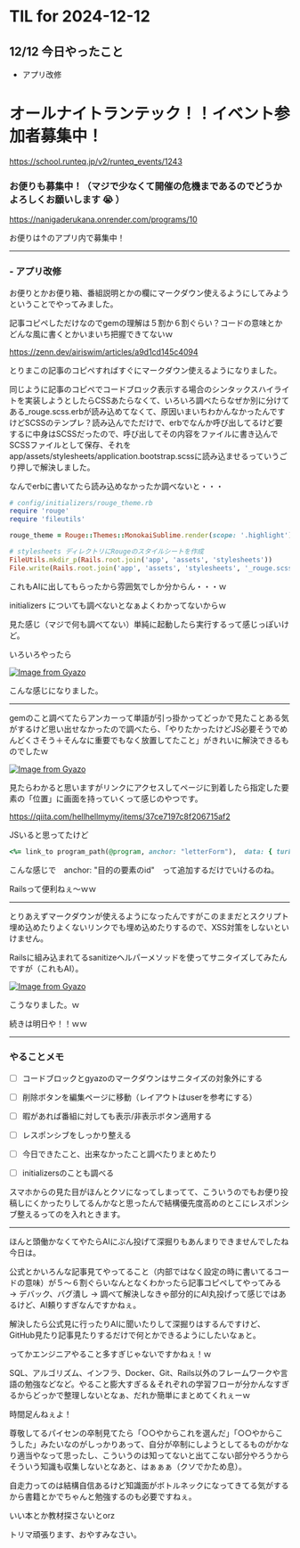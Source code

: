 # TIL for 2024-12-12

## 12/12 今日やったこと

- アプリ改修


# オールナイトランテック！！イベント参加者募集中！

https://school.runteq.jp/v2/runteq_events/1243


### お便りも募集中！（マジで少なくて開催の危機まであるのでどうかよろしくお願いします :sob: ）

https://nanigaderukana.onrender.com/programs/10

お便りは↑のアプリ内で募集中！


---

### - アプリ改修

お便りとかお便り箱、番組説明とかの欄にマークダウン使えるようにしてみようということでやってみました。

記事コピペしただけなのでgemの理解は５割か６割ぐらい？コードの意味とかどんな風に書くとかいまいち把握できてないｗ

https://zenn.dev/airiswim/articles/a9d1cd145c4094

とりまこの記事のコピペすればすぐにマークダウン使えるようになりました。

同じように記事のコピペでコードブロック表示する場合のシンタックスハイライトを実装しようとしたらCSSあたらなくて、いろいろ調べたらなぜか別に分けてある_rouge.scss.erbが読み込めてなくて、原因いまいちわかんなかったんですけどSCSSのテンプレ？読み込んでただけで、erbでなんか呼び出してるけど要するに中身はSCSSだったので、呼び出してその内容をファイルに書き込んでSCSSファイルとして保存、それをapp/assets/stylesheets/application.bootstrap.scssに読み込ませるっていうごり押しで解決しました。

なんでerbに書いてたら読み込めなかったか調べないと・・・

```ruby
# config/initializers/rouge_theme.rb
require 'rouge'
require 'fileutils'

rouge_theme = Rouge::Themes::MonokaiSublime.render(scope: '.highlight')

# stylesheets ディレクトリにRougeのスタイルシートを作成
FileUtils.mkdir_p(Rails.root.join('app', 'assets', 'stylesheets'))
File.write(Rails.root.join('app', 'assets', 'stylesheets', '_rouge.scss'), rouge_theme)
```

これもAIに出してもらったから雰囲気でしか分からん・・・ｗ

initializers についても調べないとなぁよくわかってないからｗ

見た感じ（マジで何も調べてない）単純に起動したら実行するって感じっぽいけど。

いろいろやったら

[![Image from Gyazo](https://i.gyazo.com/9c83c2e827f3347730b85b6c4d5f687c.png)](https://gyazo.com/9c83c2e827f3347730b85b6c4d5f687c)

こんな感じになりました。


---

gemのこと調べてたらアンカーって単語が引っ掛かってどっかで見たことある気がするけど思い出せなかったので調べたら、「やりたかったけどJS必要そうでめんどくさそう＋そんなに重要でもなく放置してたこと」がきれいに解決できるものでしたｗ

[![Image from Gyazo](https://i.gyazo.com/5d7e568cb58b25398988d76dc69783a8.gif)](https://gyazo.com/5d7e568cb58b25398988d76dc69783a8)

見たらわかると思いますがリンクにアクセスしてページに到着したら指定した要素の「位置」に画面を持っていくって感じのやつです。

https://qiita.com/hellhellmymy/items/37ce7197c8f206715af2

JSいると思ってたけど

```ruby
<%= link_to program_path(@program, anchor: "letterForm"),  data: { turbo: false } %>
```

こんな感じで　anchor: "目的の要素のid"　って追加するだけでいけるのね。

Railsって便利ねぇ～ｗｗ


---

とりあえずマークダウンが使えるようになったんですがこのままだとスクリプト埋め込めたりよくないリンクでも埋め込めたりするので、XSS対策をしないといけません。

Railsに組み込まれてるsanitizeヘルパーメソッドを使ってサニタイズしてみたんですが（これもAI）。

[![Image from Gyazo](https://i.gyazo.com/b7b09d7280207e1e87beaa4f14c443af.png)](https://gyazo.com/b7b09d7280207e1e87beaa4f14c443af)

こうなりました。ｗ

続きは明日や！！ｗｗ


---

### やることメモ

- [ ] コードブロックとgyazoのマークダウンはサニタイズの対象外にする

- [ ] 削除ボタンを編集ページに移動（レイアウトはuserを参考にする）

- [ ] 暇があれば番組に対しても表示/非表示ボタン適用する

- [ ] レスポンシブをしっかり整える

- [ ] 今日できたこと、出来なかったこと調べたりまとめたり

- [ ] initializersのことも調べる


スマホからの見た目がほんとクソになってしまってて、こういうのでもお便り投稿しにくかったりしてるんかなと思ったんで結構優先度高めのとこにレスポンシブ整えるってのを入れときます。


---

ほんと頭働かなくてやたらAIにぶん投げて深掘りもあんまりできませんでしたね今日は。

公式とかいろんな記事見てやってること（内部ではなく設定の時に書いてるコードの意味）が５～６割ぐらいなんとなくわかったら記事コピペしてやってみる → デバック、バグ潰し → 調べて解決しなきゃ部分的にAI丸投げって感じではあるけど、AI頼りすぎなんですかねぇ。

解決したら公式見に行ったりAIに聞いたりして深掘りはするんですけど、GitHub見たり記事見たりするだけで何とかできるようにしたいなぁと。

ってかエンジニアやること多すぎじゃないですかねぇ！ｗ

SQL、アルゴリズム、インフラ、Docker、Git、Rails以外のフレームワークや言語の勉強などなど。やること膨大すぎる＆それぞれの学習フローが分かんなすぎるからどっかで整理しないとなぁ、だれか簡単にまとめてくれぇーｗ

時間足んねぇよ！

尊敬してるパイセンの卒制見てたら「○○やからこれを選んだ」「○○やからこうした」みたいなのがしっかりあって、自分が卒制にしようとしてるものがかなり適当やなって思ったし、こういうのは知ってないと出てこない部分やろうからそういう知識も収集しないとなあと、はぁぁぁ（クソでかため息）。

自走力ってのは結構自信あるけど知識面がボトルネックになってきてる気がするから書籍とかでちゃんと勉強するのも必要ですねぇ。

いい本とか教材探さないとorz

トリマ頑張ります、おやすみなさい。
